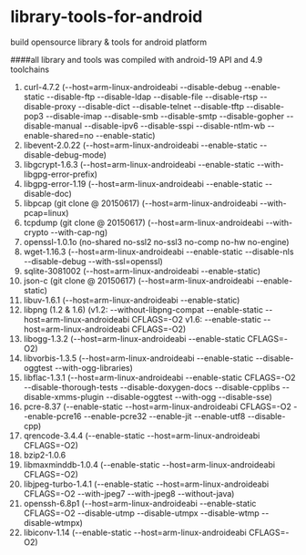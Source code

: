 # library-tools-for-android
build opensource library &amp; tools for android platform

####all library and tools was compiled with android-19 API and 4.9 toolchains
1.  curl-4.7.2 (--host=arm-linux-androideabi --disable-debug --enable-static --disable-ftp --disable-ldap --disable-file --disable-rtsp --disable-proxy --disable-dict --disable-telnet --disable-tftp --disable-pop3 --disable-imap --disable-smb --disable-smtp --disable-gopher --disable-manual --disable-ipv6 --disable-sspi --disable-ntlm-wb --enable-shared=no --enable-static)
2.  libevent-2.0.22 (--host=arm-linux-androideabi --enable-static --disable-debug-mode)
3.  libgcrypt-1.6.3 (--host=arm-linux-androideabi --enable-static --with-libgpg-error-prefix)
4.  libgpg-error-1.19 (--host=arm-linux-androideabi --enable-static --disable-doc)
5.  libpcap (git clone @ 20150617) (--host=arm-linux-androideabi --with-pcap=linux)
6.  tcpdump (git clone @ 20150617) (--host=arm-linux-androideabi --with-crypto --with-cap-ng)
7.  openssl-1.0.1o (no-shared no-ssl2 no-ssl3 no-comp no-hw no-engine)
8.  wget-1.16.3 (--host=arm-linux-androideabi --enable-static --disable-nls --disable-debug --with-ssl=openssl)
9.  sqlite-3081002 (--host=arm-linux-androideabi --enable-static)
10. json-c (git clone @ 20150617) (--host=arm-linux-androideabi --enable-static)
11. libuv-1.6.1 (--host=arm-linux-androideabi --enable-static)
12. libpng (1.2 & 1.6) (v1.2: --without-libpng-compat --enable-static --host=arm-linux-androideabi CFLAGS=-O2 v1.6: --enable-static --host=arm-linux-androideabi CFLAGS=-O2)
13. libogg-1.3.2 (--host=arm-linux-androideabi --enable-static CFLAGS=-O2)
14. libvorbis-1.3.5 (--host=arm-linux-androideabi --enable-static --disable-oggtest --with-ogg-libraries)
15. libflac-1.3.1 (--host=arm-linux-androideabi --enable-static CFLAGS=-O2 --disable-thorough-tests --disable-doxygen-docs --disable-cpplibs --disable-xmms-plugin --disable-oggtest --with-ogg --disable-sse)
16. pcre-8.37 (--enable-static --host=arm-linux-androideabi CFLAGS=-O2 --enable-pcre16 --enable-pcre32 --enable-jit --enable-utf8 --disable-cpp)
17. qrencode-3.4.4 (--enable-static --host=arm-linux-androideabi CFLAGS=-O2)
18. bzip2-1.0.6 
19. libmaxminddb-1.0.4 (--enable-static --host=arm-linux-androideabi CFLAGS=-O2)
20. libjpeg-turbo-1.4.1 (--enable-static --host=arm-linux-androideabi CFLAGS=-O2 --with-jpeg7 --with-jpeg8 --without-java)
21. openssh-6.8p1 (--host=arm-linux-androideabi --enable-static CFLAGS=-O2 --disable-utmp --disable-utmpx --disable-wtmp --disable-wtmpx)
22. libiconv-1.14 (--enable-static --host=arm-linux-androideabi CFLAGS=-O2)
